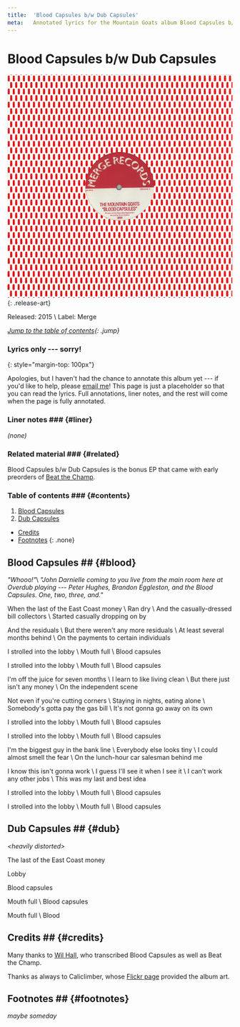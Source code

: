 ```yaml
---
title:  'Blood Capsules b/w Dub Capsules'
meta:   Annotated lyrics for the Mountain Goats album Blood Capsules b/w Dub Capsules.
---
```


# Blood Capsules b/w Dub Capsules #

![Blood Capsules b/w Dub Capsules](media/capsules.jpg)
{: .release-art}

Released: 2015 \\
Label: Merge

*[Jump to the table of contents](#contents){: .jump}*


### Lyrics only --- sorry! ###
{: style="margin-top: 100px"}

Apologies, but I haven't had the chance to annotate this album yet --- if
you'd like to help, please [email me](../about.html#contact)! This page is
just a placeholder so that you can read the lyrics. Full annotations, liner
notes, and the rest will come when the page is fully annotated.


### Liner notes ### {#liner}

*(none)*

### Related material ### {#related}

Blood Capsules b/w Dub Capsules is the bonus EP that came with early preorders
of [Beat the Champ](champ.html).

### Table of contents ### {#contents}

1. [Blood Capsules](#blood)
2. [Dub Capsules](#dub)

* [Credits](#credits)
* [Footnotes](#footnotes)
{: .none}


## Blood Capsules ## {#blood}

*"Whooo!"*\\
*"John Darnielle coming to you live from the main room here at Overdub
playing --- Peter Hughes, Brandon Eggleston, and the Blood Capsules. One, two,
three, and."*

When the last of the East Coast money \\
Ran dry \\
And the casually-dressed bill collectors \\
Started casually dropping on by

And the residuals \\
But there weren't any more residuals \\
At least several months behind \\
On the payments to certain individuals

I strolled into the lobby \\
Mouth full \\
Blood capsules

I strolled into the lobby \\
Mouth full \\
Blood capsules

I'm off the juice for seven months \\
I learn to like living clean \\
But there just isn't any money \\
On the independent scene

Not even if you're cutting corners \\
Staying in nights, eating alone \\
Somebody's gotta pay the gas bill \\
It's not gonna go away on its own

I strolled into the lobby \\
Mouth full \\
Blood capsules

I strolled into the lobby \\
Mouth full \\
Blood capsules

I'm the biggest guy in the bank line \\
Everybody else looks tiny \\
I could almost smell the fear \\
On the lunch-hour car salesman behind me

I know this isn't gonna work \\
I guess I'll see it when I see it \\
I can't work any other jobs \\
This was my last and best idea

I strolled into the lobby \\
Mouth full \\
Blood capsules

I strolled into the lobby \\
Mouth full \\
Blood capsules


## Dub Capsules ## {#dub}

*\<heavily distorted\>*

The last of the East Coast money

Lobby

Blood capsules

Mouth full \\
Blood capsules

Mouth full \\
Blood


## Credits ## {#credits}

Many thanks to [Wil Hall](http://wilhall.com), who transcribed Blood Capsules
as well as Beat the Champ.

Thanks as always to Caliclimber, whose [Flickr
page](http://www.flickr.com/photos/caliclimber/sets/72157604433641001/)
provided the album art.

## Footnotes ## {#footnotes}

*maybe someday*
